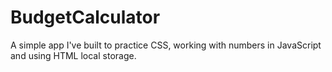# BudgetCalculator

A simple app I've built to practice CSS, working with numbers in JavaScript and using HTML local storage. 
